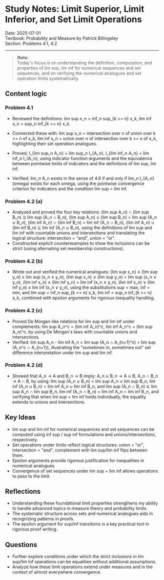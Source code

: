 # Study Notes: Limit Superior, Limit Inferior, and Set Limit Operations

Date: 2025-07-01  
Textbook: Probability and Measure by Patrick Billingsley  
Section: Problems 4.1, 4.2

---

> **Note:**  
> Today's focus is on understanding the definition, computation, and properties of lim sup, lim inf for numerical sequences and set sequences, and on verifying the numerical analogues and set operation limits systematically.

## Content logic

### Problem 4.1
- Reviewed the definitions:
  lim sup x_n = inf_n sup_{k >= n} x_k,
  lim inf x_n = sup_n inf_{k >= n} x_k.
- Connected these with:
  lim sup x_n = intersection over n of union over k >= n of x_k,
  lim inf x_n = union over n of intersection over k >= n of x_k,
  highlighting their set operation analogues.
- Proved:
  I_{lim sup_n A_n} = lim sup_n I_{A_n},
  I_{lim inf_n A_n} = lim inf_n I_{A_n},
  using indicator function arguments and the equivalence between pointwise limits of indicators and the definitions of lim sup, lim inf.

- Verified:
  lim_n A_n exists in the sense of 4.6 if and only if lim_n I_{A_n}(omega) exists for each omega, using the pointwise convergence criterion for indicators and the condition lim sup = lim inf.

### Problem 4.2 (a)
- Analyzed and proved the four key relations:
  (lim sup A_n) ∩ (lim sup B_n) ⊇ lim sup (A_n ∩ B_n),
  (lim sup A_n) ∪ (lim sup B_n) = lim sup (A_n ∪ B_n),
  (lim inf A_n) ∩ (lim inf B_n) = lim inf (A_n ∩ B_n),
  (lim inf A_n) ∪ (lim inf B_n) ⊆ lim inf (A_n ∪ B_n),
  using the definitions of lim sup and lim inf with countable unions and intersections and translating the logical structure: intersection = "and", union = "or".
- Constructed explicit counterexamples to show the inclusions can be strict (using alternating set membership constructions).

### Problem 4.2 (b)
- Wrote out and verified the numerical analogues:
  (lim sup x_n) ∧ (lim sup y_n) ≥ lim sup (x_n ∧ y_n),
  (lim sup x_n) ∨ (lim sup y_n) = lim sup (x_n ∨ y_n),
  (lim inf x_n) ∧ (lim inf y_n) = lim inf (x_n ∧ y_n),
  (lim inf x_n) ∨ (lim inf y_n) ≤ lim inf (x_n ∨ y_n),
  using the substitutions sup = max, inf = min, and lim sup = inf_n sup_{k >= n} x_k, lim inf = sup_n inf_{k >= n} x_k, combined with epsilon arguments for rigorous inequality handling.

### Problem 4.2 (c)
- Proved De Morgan-like relations for lim sup and lim inf under complements:
  lim sup A_n^c = (lim inf A_n)^c,
  lim inf A_n^c = (lim sup A_n)^c,
  by using De Morgan's laws with countable unions and intersections.
- Verified:
  lim sup A_n - lim inf A_n = lim sup (A_n ∩ A_{n+1}^c) = lim sup (A_n^c ∩ A_{n+1}),
  illustrating the "sometimes in, sometimes out" set difference interpretation under lim sup and lim inf.

### Problem 4.2 (d)
- Showed that A_n → A and B_n → B imply:
  A_n ∪ B_n → A ∪ B,
  A_n ∩ B_n → A ∩ B,
  by using:
  lim sup (A_n ∪ B_n) = lim sup A_n ∪ lim sup B_n,
  lim inf (A_n ∪ B_n) = lim inf A_n ∪ lim inf B_n,
  and
  lim sup (A_n ∩ B_n) ⊆ lim sup A_n ∩ lim sup B_n,
  lim inf (A_n ∩ B_n) = lim inf A_n ∩ lim inf B_n,
  and verifying that when lim sup = lim inf holds individually, the equality extends to unions and intersections.

## Key Ideas
- lim sup and lim inf for numerical sequences and set sequences can be computed using inf sup / sup inf formulations and unions/intersections, respectively.
- Set operations under limits reflect logical structures: union = "or", intersection = "and", complement with lim sup/lim inf flips between them.
- Epsilon arguments provide rigorous justification for inequalities in numerical analogues.
- Convergence of set sequences under lim sup = lim inf allows operations to pass to the limit.

## Reflections
- Understanding these foundational limit properties strengthens my ability to handle advanced topics in measure theory and probability limits.
- The systematic structure across sets and numerical analogues aids in recognizing patterns in proofs.
- The epsilon argument for sup/inf transitions is a key practical tool in rigorous proof writing.

## Questions
- Further explore conditions under which the strict inclusions in lim sup/lim inf operations can be equalities without additional assumptions.
- Analyze how these limit operations extend under measures and in the context of almost everywhere convergence.

